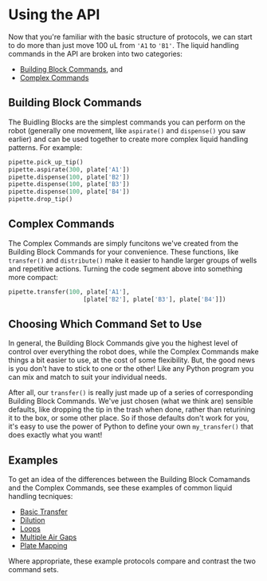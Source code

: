 # Using the API

Now that you're familiar with the basic structure of protocols, 
we can start to do more than just move 100 uL from 
`'A1` to `'B1'`. The liquid handling commands in the API are 
broken into two categories: 

- [Building Block Commands](new_atomic_commands.md), and
- [Complex Commands](new_complex_commands.md)

## Building Block Commands

The Buidling Blocks are the simplest commands you can 
perform on the robot (generally one movement, like `aspirate()` and 
`dispense()` you saw earlier) and can be used together 
to create more complex liquid handling patterns. For example:

``` python
pipette.pick_up_tip()
pipette.aspirate(300, plate['A1'])
pipette.dispense(100, plate['B2'])
pipette.dispense(100, plate['B3'])
pipette.dispense(100, plate['B4'])
pipette.drop_tip()
```
## Complex Commands

The Complex Commands are simply funcitons we've created from the 
Building Block Commands for your convenience. These functions, like 
`transfer()` and `distribute()` make it easier to handle larger 
groups of wells and repetitive actions. Turning the code segment above 
into something more compact:

```python
pipette.transfer(100, plate['A1'], 
                     [plate['B2'], plate['B3'], plate['B4']])
```

## Choosing Which Command Set to Use

In general, the Building Block Commands give you the highest level 
of control over everything the robot does, while the Complex Commands make 
things a bit easier to use, at the cost of some flexibility. But, the good 
news is you don't have to stick to one or the other! Like any 
Python program you can mix and match to suit your individual needs.

After all, our `transfer()` is really just made up of a series of corresponding 
Building Block Commands. We've just chosen (what we think are) sensible defaults, 
like dropping the tip in the trash when done, rather than returining it to the box, 
or some other place. So if those defaults don't work for you, it's easy to use the 
power of Python to define your own `my_transfer()` that does exactly what you want!

## Examples

To get an idea of the differences between the Building Block Comamands and the 
Complex Commands, see these examples of common liquid handling tecniques:

- [Basic Transfer](examples/basic_transfer.md)
- [Dilution](examples/dilution.md)
- [Loops](examples/loops.md)
- [Multiple Air Gaps](examples/multiple_air_gaps.md)
- [Plate Mapping](examples/plate_mapping.md)

Where appropriate, these example protocols compare and contrast the two command sets.